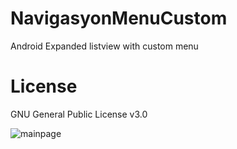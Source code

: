 # NavigasyonMenuCustom
Android Expanded listview with custom menu

# License
GNU General Public License v3.0

![mainpage](http://fatihdemirag.net/wp-content/uploads/2019/07/Screenshot_2019-07-25-12-11-55-086_net.fatihdemirag.navigasyonmenucustom.jpg)
